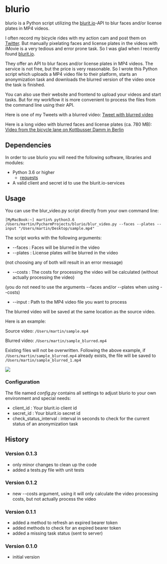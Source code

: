 # blurio
blurio is a Python script utilizing the [blurit.io](https://blurit.io)-API to blur faces and/or license plates in MP4 videos.

I often record my bicycle rides with my action cam and post them on [Twitter](https://mobile.twitter.com/applescripter). But manually pixelating faces and license plates in the videos with iMovie is a very tedious and error prone task. So I was glad when I recently found [blurit.io](https://blurit.io).

They offer an API to blur faces and/or license plates in MP4 videos. The service is not free, but the price is very reasonable. So I wrote this Python script which uploads a MP4 video file to their platform, starts an anonymization task and downloads the blurred version of the video once the task is finished.

You can also use their website and frontend to upload your videos and start tasks. But for my workflow it is more convenient to process the files from the command line using their API.

Here is one of my Tweets with a blurred video:
[Tweet with blurred video](https://twitter.com/applescripter/status/1404376063422181382?s=20)

Here is a long video with blurred faces and license plates (ca. 780 MB):
[Video from the bicycle lane on Kottbusser Damm in Berlin](http://www.schoolscout24.de/dwnlds/20210622_kottbusser_damm.mp4)


## Dependencies
In order to use blurio you will need the following software, libraries and modules:

* Python 3.6 or higher
	* [requests](https://pypi.org/project/requests/)
* A valid client and secret id to use the blurit.io-services


## Usage
You can use the blur_video.py script directly from your own command line:

`[MyMacBook:~] martin% python3.6 /Users/martin/PycharmProjects/blurio/blur_video.py --faces --plates --input "/Users/martin/Desktop/sample.mp4"`

The script works with the following arguments:

* --faces : Faces will be blurred in the video
* --plates : License plates will be blurred in the video

(not choosing any of both will result in an error message)

* --costs : The costs for processing the video will be calculated (without actually processing the video)

(you do not need to use the arguments --faces and/or --plates when using --costs)

+ --input : Path to the MP4 video file you want to process

The blurred video will be saved at the same location as the source video.

Here is an example:

Source video: `/Users/martin/sample.mp4`

Blurred video: `/Users/martin/sample_blurred.mp4`

Existing files will not be overwritten. Following the above example, if `/Users/martin/sample_blurred.mp4` already exists, the file will be saved to `/Users/martin/sample_blurred_1.mp4`

![](http://www.schoolscout24.de/img/blurio/blurio_terminal.png)

### Configuration
The file named *config.py* contains all settings to adjust blurio to your own environment and special needs:

* client_id : Your blurit.io client id
* secret_id : Your blurit.io secret id
* check\_status\_interval : interval in seconds to check for the current status of an anonymization task

## History

### Version 0.1.3

* only minor changes to clean up the code
* added a tests.py file with unit tests

### Version 0.1.2

* new --costs argument, using it will only calculate the video processing costs, but not actually process the video

### Version 0.1.1

* added a method to refresh an expired bearer token
* added methods to check for an expired bearer token
* added a missing task status (sent to server)

### Version 0.1.0

* initial version
